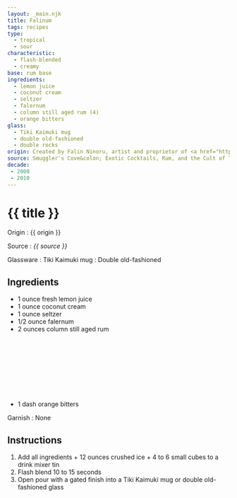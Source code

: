 ```yaml
---
layout: _main.njk
title: Falinum
tags: recipes
type:
  - tropical
  - sour
characteristic:
  - flash-blended
  - creamy
base: rum base
ingredients:
  - lemon juice
  - coconut cream
  - seltzer
  - falernum
  - column still aged rum (4)
  - orange bitters
glass:
  - Tiki Kaimuki mug
  - double old-fashioned
  - double rocks
origin: Created by Falin Ninoru, artist and proprietor of <a href="https://tikikaimuki.com/" target="_blank" rel="external noopener">Tiki Kaimuki</a> Fine Boozing Vessels in Oakland, California.
source: Smuggler's Cove&colon; Exotic Cocktails, Rum, and the Cult of Tiki
decade:
 - 2000
 - 2010
---
```

<!-- markdownlint-disable MD025 -->
# {{ title }}
<!-- markdownlint-disable MD025 -->

Origin
  : {{ origin }}

Source
  : <cite>{{ source }}</cite>

Glassware
  : Tiki Kaimuki mug
  : Double old-fashioned

## Ingredients

* 1 ounce fresh lemon juice
* 1 ounce coconut cream
* 1 ounce seltzer
* 1/2 ounce falernum
* 2 ounces column still aged rum<icon-l space="1em" class="bigger" label="(4)"><span class="with-icon"><svg class="icon"><use href="/assets/images/icons/circle-4.svg#circle-4"></use></svg></span></icon-l>
* 1 dash orange bitters

Garnish
  : None

## Instructions

1. Add all ingredients + 12 ounces crushed ice + 4 to 6 small cubes to a drink mixer tin
2. Flash blend 10 to 15 seconds
3. Open pour with a gated finish into a Tiki Kaimuki mug or double old-fashioned glass
